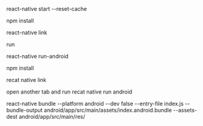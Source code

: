 
react-native start --reset-cache

npm install

react-native link

run

react-native run-android


<!-- steps -->
npm install





recat native link



open another tab and run recat native run android

<!-- to update -->

react-native bundle --platform android --dev false --entry-file index.js --bundle-output android/app/src/main/assets/index.android.bundle --assets-dest android/app/src/main/res/
<!-- then run react native android -->